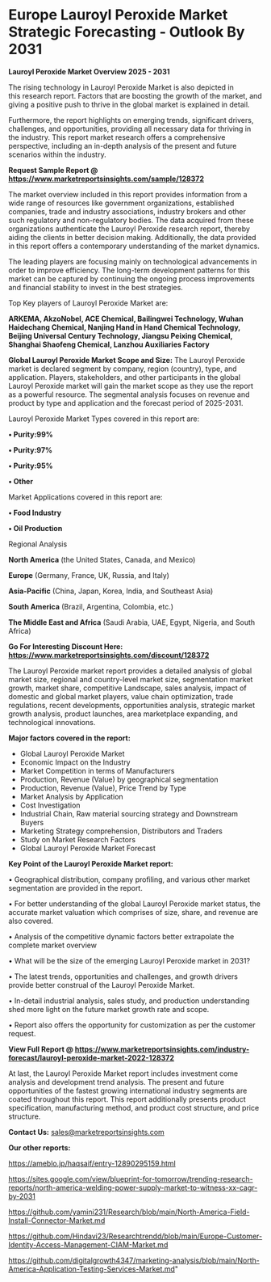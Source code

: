 # Europe Lauroyl Peroxide Market Strategic Forecasting - Outlook By 2031

<Strong> Lauroyl Peroxide Market Overview 2025 - 2031</strong>

The rising technology in Lauroyl Peroxide Market is also depicted in this research report. Factors that are boosting the growth of the market, and giving a positive push to thrive in the global market is explained in detail.

Furthermore, the report highlights on emerging trends, significant drivers, challenges, and opportunities, providing all necessary data for thriving in the industry. This report market research offers a comprehensive perspective, including an in-depth analysis of the present and future scenarios within the industry.

<strong>Request Sample Report @ <a href=https://www.marketreportsinsights.com/sample/128372>https://www.marketreportsinsights.com/sample/128372</a></strong>

The market overview included in this report provides information from a wide range of resources like government organizations, established companies, trade and industry associations, industry brokers and other such regulatory and non-regulatory bodies. The data acquired from these organizations authenticate the Lauroyl Peroxide research report, thereby aiding the clients in better decision making. Additionally, the data provided in this report offers a contemporary understanding of the market dynamics.

The leading players are focusing mainly on technological advancements in order to improve efficiency. The long-term development patterns for this market can be captured by continuing the ongoing process improvements and financial stability to invest in the best strategies.

Top Key players of Lauroyl Peroxide Market are:

<strong>ARKEMA, AkzoNobel, ACE Chemical, Bailingwei Technology, Wuhan Haidechang Chemical, Nanjing Hand in Hand Chemical Technology, Beijing Universal Century Technology, Jiangsu Peixing Chemical, Shanghai Shaofeng Chemical, Lanzhou Auxiliaries Factory</strong>

<strong><b>Global Lauroyl Peroxide Market Scope and Size:</b></strong>
The Lauroyl Peroxide market is declared segment by company, region (country), type, and application. Players, stakeholders, and other participants in the global Lauroyl Peroxide market will gain the market scope as they use the report as a powerful resource. The segmental analysis focuses on revenue and product by type and application and the forecast period of 2025-2031.

Lauroyl Peroxide Market Types covered in this report are:

<strong>• Purity:99%

• Purity:97%

• Purity:95%

• Other</strong>

Market Applications covered in this report are:

<strong>• Food Industry

• Oil Production</strong> 

Regional Analysis

<strong>North America</strong> (the United States, Canada, and Mexico)

<strong>Europe</strong> (Germany, France, UK, Russia, and Italy)

<strong>Asia-Pacific</strong> (China, Japan, Korea, India, and Southeast Asia)

<strong>South America</strong> (Brazil, Argentina, Colombia, etc.)

<strong>The Middle East and Africa</strong> (Saudi Arabia, UAE, Egypt, Nigeria, and South Africa)

<strong>Go For Interesting Discount Here: <a href=https://www.marketreportsinsights.com/discount/128372>https://www.marketreportsinsights.com/discount/128372</a></strong>

The Lauroyl Peroxide market report provides a detailed analysis of global market size, regional and country-level market size, segmentation market growth, market share, competitive Landscape, sales analysis, impact of domestic and global market players, value chain optimization, trade regulations, recent developments, opportunities analysis, strategic market growth analysis, product launches, area marketplace expanding, and technological innovations.

<strong><b>Major factors covered in the report:</b></strong>
<ul>
  <li>Global Lauroyl Peroxide Market </li>
  <li>Economic Impact on the Industry</li>
  <li>Market Competition in terms of Manufacturers</li>
  <li>Production, Revenue (Value) by geographical segmentation</li>
  <li>Production, Revenue (Value), Price Trend by Type</li>
  <li>Market Analysis by Application</li>
  <li>Cost Investigation</li>
  <li>Industrial Chain, Raw material sourcing strategy and Downstream Buyers</li>
  <li>Marketing Strategy comprehension, Distributors and Traders</li>
  <li>Study on Market Research Factors</li>
  <li>Global Lauroyl Peroxide Market Forecast</li>
</ul>

<strong><b>Key Point of the Lauroyl Peroxide Market report:</b></strong>

• Geographical distribution, company profiling, and various other market segmentation are provided in the report.

• For better understanding of the global Lauroyl Peroxide market status, the accurate market valuation which comprises of size, share, and revenue are also covered.

• Analysis of the competitive dynamic factors better extrapolate the complete market overview

• What will be the size of the emerging Lauroyl Peroxide market in 2031?

• The latest trends, opportunities and challenges, and growth drivers provide better construal of the Lauroyl Peroxide Market.

• In-detail industrial analysis, sales study, and production understanding shed more light on the future market growth rate and scope.

• Report also offers the opportunity for customization as per the customer request.

<strong><b>View Full Report @ <a href=https://www.marketreportsinsights.com/industry-forecast/lauroyl-peroxide-market-2022-128372>https://www.marketreportsinsights.com/industry-forecast/lauroyl-peroxide-market-2022-128372</a></b></strong>


At last, the Lauroyl Peroxide Market report includes investment come analysis and development trend analysis. The present and future opportunities of the fastest growing international industry segments are coated throughout this report. This report additionally presents product specification, manufacturing method, and product cost structure, and price structure.

<strong>Contact Us:</strong>
sales@marketreportsinsights.com

<strong>Our other reports:</strong>

<a href=https://ameblo.jp/haqsaif/entry-12890295159.html>https://ameblo.jp/haqsaif/entry-12890295159.html</a>

<a href=https://sites.google.com/view/blueprint-for-tomorrow/trending-research-reports/north-america-welding-power-supply-market-to-witness-xx-cagr-by-2031>https://sites.google.com/view/blueprint-for-tomorrow/trending-research-reports/north-america-welding-power-supply-market-to-witness-xx-cagr-by-2031</a>

<a href=https://github.com/yamini231/Research/blob/main/North-America-Field-Install-Connector-Market.md>https://github.com/yamini231/Research/blob/main/North-America-Field-Install-Connector-Market.md</a>

<a href=https://github.com/Hindavi23/Researchtrendd/blob/main/Europe-Customer-Identity-Access-Management-CIAM-Market.md>https://github.com/Hindavi23/Researchtrendd/blob/main/Europe-Customer-Identity-Access-Management-CIAM-Market.md</a>

<a href=https://github.com/digitalgrowth4347/marketing-analysis/blob/main/North-America-Application-Testing-Services-Market.md>https://github.com/digitalgrowth4347/marketing-analysis/blob/main/North-America-Application-Testing-Services-Market.md</a>"
